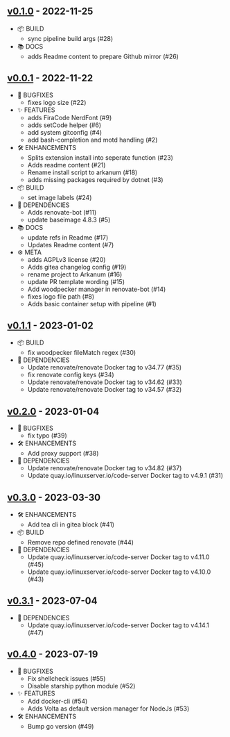 ## [v0.1.0](https://gitea.ocram85.com/CodeServer/arkanum/releases/tag/v0.1.0) - 2022-11-25

* 📦 BUILD
  * sync pipeline build args (#28)
* 📚 DOCS
  * adds Readme content to prepare Github mirror (#26)

## [v0.0.1](https://gitea.ocram85.com/CodeServer/arkanum/releases/tag/v0.0.1) - 2022-11-22

* 🐛 BUGFIXES
  * fixes logo size (#22)
* ✨ FEATURES
  * adds FiraCode NerdFont (#9)
  * adds setCode helper (#6)
  * add system gitconfig (#4)
  * add bash-completion and motd handling (#2)
* 🛠️ ENHANCEMENTS
  * Splits extension install into seperate function (#23)
  * Adds readme content (#21)
  * Rename install script to arkanum (#18)
  * adds missing packages required by dotnet (#3)
* 📦 BUILD
  * set image labels (#24)
* 🤖 DEPENDENCIES
  * Adds renovate-bot (#11)
  * update baseimage 4.8.3 (#5)
* 📚 DOCS
  * update refs in Readme (#17)
  * Updates Readme content (#7)
* ⚙️ META
  * adds AGPLv3 license (#20)
  * Adds gitea changelog config (#19)
  * rename project to Arkanum (#16)
  * update PR template wording (#15)
  * Add woodpecker manager in renovate-bot (#14)
  * fixes logo file path (#8)
  * Adds basic container setup with pipeline (#1)

## [v0.1.1](https://gitea.ocram85.com/CodeServer/arkanum/releases/tag/v0.1.1) - 2023-01-02

* 📦 BUILD
  * fix woodpecker fileMatch regex (#30)
* 🤖 DEPENDENCIES
  * Update renovate/renovate Docker tag to v34.77 (#35)
  * fix renovate config keys (#34)
  * Update renovate/renovate Docker tag to v34.62 (#33)
  * Update renovate/renovate Docker tag to v34.57 (#32)

## [v0.2.0](https://gitea.ocram85.com/CodeServer/arkanum/releases/tag/v0.2.0) - 2023-01-04

* 🐛 BUGFIXES
  * fix typo (#39)
* 🛠️ ENHANCEMENTS
  * Add proxy support (#38)
* 🤖 DEPENDENCIES
  * Update renovate/renovate Docker tag to v34.82 (#37)
  * Update quay.io/linuxserver.io/code-server Docker tag to v4.9.1 (#31)

## [v0.3.0](https://gitea.ocram85.com/CodeServer/arkanum/releases/tag/v0.3.0) - 2023-03-30

* 🛠️ ENHANCEMENTS
  * Add tea cli in gitea block (#41)
* 📦 BUILD
  * Remove repo defined renovate (#44)
* 🤖 DEPENDENCIES
  * Update quay.io/linuxserver.io/code-server Docker tag to v4.11.0 (#45)
  * Update quay.io/linuxserver.io/code-server Docker tag to v4.10.0 (#43)

## [v0.3.1](https://gitea.ocram85.com/CodeServer/arkanum/releases/tag/v0.3.1) - 2023-07-04

* 🤖 DEPENDENCIES
  * Update quay.io/linuxserver.io/code-server Docker tag to v4.14.1 (#47)
 
## [v0.4.0](https://gitea.ocram85.com/CodeServer/arkanum/releases/tag/v0.4.0) - 2023-07-19

* 🐛 BUGFIXES
  * Fix shellcheck issues (#55)
  * Disable starship python module (#52)
* ✨ FEATURES
  * Add docker-cli (#54)
  * Adds Volta as default version manager for NodeJs (#53)
* 🛠️ ENHANCEMENTS
  * Bump go version (#49)
